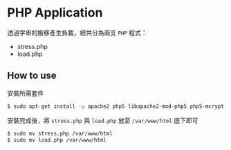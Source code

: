 # PHP Application

透過字串的搬移產生負載，總共分為兩支 `PHP` 程式：
* stress.php
* load.php

## How to use

安裝所需套件
```sh
$ sudo apt-get install -y apache2 php5 libapache2-mod-php5 php5-mcrypt
```
安裝完成後，將 `stress.php` 與 `load.php` 放至 `/var/www/html` 底下即可
```sh
$ sudo mv stress.php /var/www/html
$ sudo mv load.php /var/www/html
```
